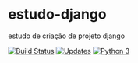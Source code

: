 # estudo-django
estudo de criação de projeto django


[![Build Status](https://app.travis-ci.com/Adrand/estudo-django.svg?branch=main)](https://travis-ci.com/github/Adrand/estudo-django)
[![Updates](https://pyup.io/repos/github/Adrand/estudo-django/shield.svg)](https://pyup.io/repos/github/Adrand/estudo-django/)
[![Python 3](https://pyup.io/repos/github/Adrand/estudo-django/python-3-shield.svg)](https://pyup.io/repos/github/Adrand/estudo-django/)



